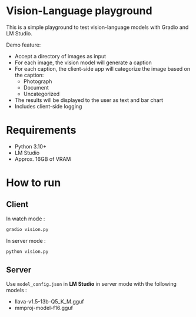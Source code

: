 # Vision-Language playground

This is a simple playground to test vision-language models with Gradio and LM Studio.

Demo feature:
- Accept a directory of images as input
- For each image, the vision model will generate a caption
- For each caption, the client-side app will categorize the image based on the caption:
  - Photograph
  - Document
  - Uncategorized
- The results will be displayed to the user as text and bar chart
- Includes client-side logging

# Requirements
- Python 3.10+
- LM Studio
- Approx. 16GB of VRAM

# How to run

## Client
In watch mode :
```bash
gradio vision.py
```

In server mode :
```bash
python vision.py
```

## Server
Use `model_config.json` in **LM Studio** in server mode with the following models :
- llava-v1.5-13b-Q5_K_M.gguf
- mmproj-model-f16.gguf
